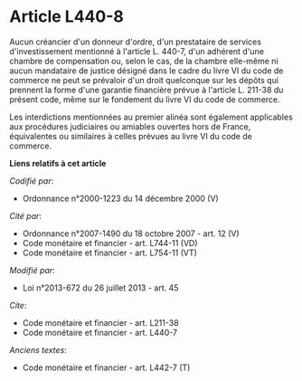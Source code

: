 # Article L440-8

Aucun créancier d'un donneur d'ordre, d'un prestataire de services d'investissement mentionné à l'article L. 440-7, d'un
adhérent d'une chambre de compensation ou, selon le cas, de la chambre elle-même ni aucun mandataire de justice désigné dans
le cadre du livre VI du code de commerce ne peut se prévaloir d'un droit quelconque sur les dépôts qui prennent la forme
d'une garantie financière prévue à l'article L. 211-38 du présent code, même sur le fondement du livre VI du code de
commerce. 

Les interdictions mentionnées au premier alinéa sont également applicables aux procédures judiciaires ou amiables ouvertes
hors de France, équivalentes ou similaires à celles prévues au livre VI du code de commerce.

**Liens relatifs à cet article**

_Codifié par_:

  - Ordonnance n°2000-1223 du 14 décembre 2000 (V)

_Cité par_:

  - Ordonnance n°2007-1490 du 18 octobre 2007 - art. 12 (V)
  - Code monétaire et financier - art. L744-11 (VD)
  - Code monétaire et financier - art. L754-11 (VT)

_Modifié par_:

  - Loi n°2013-672 du 26 juillet 2013 - art. 45

_Cite_:

  - Code monétaire et financier - art. L211-38
  - Code monétaire et financier - art. L440-7

_Anciens textes_:

  - Code monétaire et financier - art. L442-7 (T)
